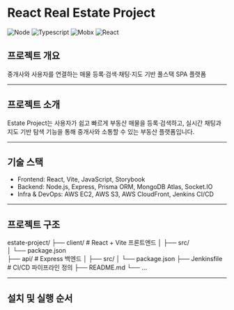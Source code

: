 # React Real Estate Project
![Node](https://img.shields.io/badge/Node-14.15.1-blue.svg) ![Typescript](https://img.shields.io/badge/Typescript-4.0.3-brightgreen.svg) ![Mobx](https://img.shields.io/badge/6.1.5-red) ![React](https://img.shields.io/badge/react-17.0.2-9cf)

## 프로젝트 개요

중개사와 사용자를 연결하는 매물 등록·검색·채팅·지도 기반 풀스택 SPA 플랫폼

--- 

## 프로젝트 소개
Estate Project는 사용자가 쉽고 빠르게 부동산 매물을 등록·검색하고,
실시간 채팅과 지도 기반 탐색 기능을 통해 중개사와 소통할 수 있는 부동산 플랫폼입니다.

---
## 기술 스택
- Frontend: React, Vite, JavaScript, Storybook
- Backend: Node.js, Express, Prisma ORM, MongoDB Atlas, Socket.IO
- Infra & DevOps: AWS EC2, AWS S3, AWS CloudFront, Jenkins CI/CD
---

## 프로젝트 구조

estate-project/
├── client/              # React + Vite 프론트엔드
│   ├── src/             
│   └── package.json     
├── api/                 # Express 백엔드
│   ├── src/
│   └── package.json
├── Jenkinsfile          # CI/CD 파이프라인 정의
├── README.md
└── ...


---


## 설치 및 실행 순서



